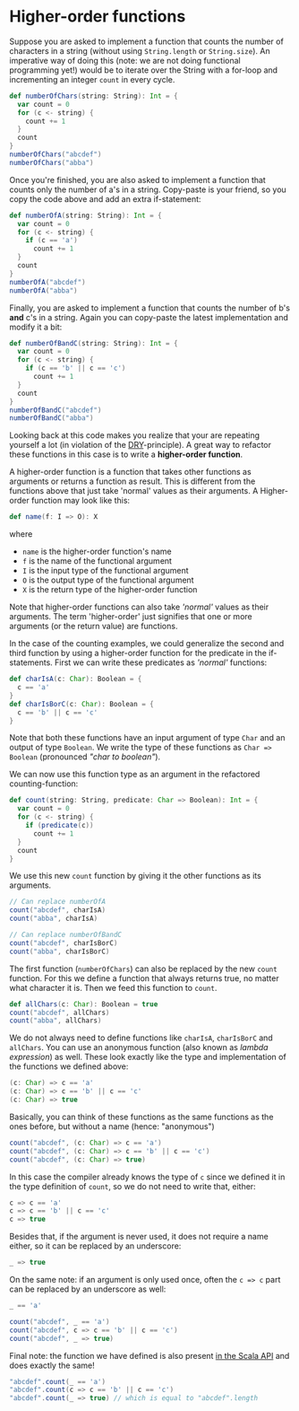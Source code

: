 Higher-order functions
======================

Suppose you are asked to implement a function that counts the number of characters in a string 
(without using `String.length` or `String.size`). An imperative way of doing this (note: we are not 
doing functional programming yet!) would be to iterate over the String with a for-loop and 
incrementing an integer `count` in every cycle.

```scala
def numberOfChars(string: String): Int = {
  var count = 0
  for (c <- string) {
    count += 1
  }
  count
}
numberOfChars("abcdef")
numberOfChars("abba")
```

Once you're finished, you are also asked to implement a function that counts only the number of a's 
in a string. Copy-paste is your friend, so you copy the code above and add an extra if-statement:

```scala
def numberOfA(string: String): Int = {
  var count = 0
  for (c <- string) {
    if (c == 'a')
      count += 1
  }
  count
}
numberOfA("abcdef")
numberOfA("abba")
```

Finally, you are asked to implement a function that counts the number of b's **and** c's in a string. 
Again you can copy-paste the latest implementation and modify it a bit:

```scala
def numberOfBandC(string: String): Int = {
  var count = 0
  for (c <- string) {
    if (c == 'b' || c == 'c')
      count += 1
  }
  count
}
numberOfBandC("abcdef")
numberOfBandC("abba")
```

Looking back at this code makes you realize that your are repeating yourself a lot (in violation of the [DRY]-principle). 
A great way to refactor these functions in this case is to write a **higher-order function**.

[DRY]: https://en.wikipedia.org/wiki/Don%27t_repeat_yourself

A higher-order function is a function that takes other functions as arguments or returns a function as result. This is different 
from the functions above that just take 'normal' values as their arguments. A Higher-order function may look like this:

```scala
def name(f: I => O): X
```

where

* `name` is the higher-order function's name
* `f` is the name of the functional argument
* `I` is the input type of the functional argument
* `O` is the output type of the functional argument
* `X` is the return type of the higher-order function

Note that higher-order functions can also take *'normal'* values as their arguments. The term 'higher-order' 
just signifies that one or more arguments (or the return value) are functions.

In the case of the counting examples, we could generalize the second and third function by using a higher-order 
function for the predicate in the if-statements. First we can write these predicates as *'normal'* functions:

```scala
def charIsA(c: Char): Boolean = {
  c == 'a'
}
def charIsBorC(c: Char): Boolean = {
  c == 'b' || c == 'c'
}
```

Note that both these functions have an input argument of type `Char` and an output of type `Boolean`. We write 
the type of these functions as `Char => Boolean` (pronounced *"char to boolean"*).

We can now use this function type as an argument in the refactored counting-function:

```scala
def count(string: String, predicate: Char => Boolean): Int = {
  var count = 0
  for (c <- string) {
    if (predicate(c)) 
      count += 1
  }
  count
}
```

We use this new `count` function by giving it the other functions as its arguments.

```scala
// Can replace numberOfA
count("abcdef", charIsA)
count("abba", charIsA) 

// Can replace numberOfBandC
count("abcdef", charIsBorC) 
count("abba", charIsBorC) 
```

The first function (`numberOfChars`) can also be replaced by the new `count` function. For this we define 
a function that always returns true, no matter what character it is. Then we feed this function to `count`.

```scala
def allChars(c: Char): Boolean = true
count("abcdef", allChars)
count("abba", allChars)
```

We do not always need to define functions like `charIsA`, `charIsBorC` and `allChars`. You can use an anonymous 
function (also known as *lambda expression*) as well. These look exactly like the type and implementation of 
the functions we defined above:

```scala
(c: Char) => c == 'a'
(c: Char) => c == 'b' || c == 'c'
(c: Char) => true
```

Basically, you can think of these functions as the same functions as the ones before, but without 
a name (hence: "anonymous")

```scala
count("abcdef", (c: Char) => c == 'a')
count("abcdef", (c: Char) => c == 'b' || c == 'c')
count("abcdef", (c: Char) => true)
```

In this case the compiler already knows the type of `c` since we defined it in the type definition of 
`count`, so we do not need to write that, either:

```scala
c => c == 'a'
c => c == 'b' || c == 'c'
c => true
```

Besides that, if the argument is never used, it does not require a name either, so it can be replaced 
by an underscore: 

```scala
_ => true
```

On the same note: if an argument is only used once, often the `c => c` part can be replaced by an 
underscore as well: 

```scala
_ == 'a'
```

```scala
count("abcdef", _ == 'a')
count("abcdef", c => c == 'b' || c == 'c')
count("abcdef", _ => true)
```

Final note: the function we have defined is also present [in the Scala API](http://www.scala-lang.org/api/current/index.html#scala.collection.immutable.StringOps@count(p:A=%3EBoolean):Int)
and does exactly the same!

```scala
"abcdef".count(_ == 'a')
"abcdef".count(c => c == 'b' || c == 'c')
"abcdef".count(_ => true) // which is equal to "abcdef".length
```

